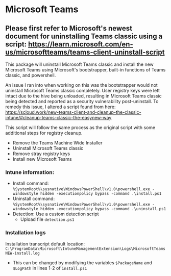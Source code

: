 # Microsoft Teams
## **Please first refer to Microsoft's newest document for uninstalling Teams classic using a script: https://learn.microsoft.com/en-us/microsoftteams/teams-client-uninstall-script**
This package will uninstall Microsoft Teams classic and install the new Microsoft Teams using Microsoft's bootstrapper, built-in functions of Teams classic, and powershell.

An issue I ran into when working on this was the bootstrapper would not uninstall Microsoft Teams classic completely. User registry keys were left intact due to the hive being unloaded, resulting in Microsoft Teams classic being detected and reported as a security vulnerability post-uninstall.
To remedy this issue, I altered a script found from here: https://scloud.work/new-teams-client-and-cleanup-the-classic-intune/#cleanup-teams-classic-the-easynew-way

This script will follow the same process as the original script with some additional steps for registry cleanup.
- Remove the Teams Machine Wide Installer
- Uninstall Microsoft Teams classic
- Remove stray registry keys
- Install new Microsoft Teams

### Intune information:
- Install command: ```%SystemRoot%\sysnative\WindowsPowerShell\v1.0\powershell.exe -windowstyle hidden -executionpolicy bypass -command .\install.ps1```
- Uninstall command: ```%SystemRoot%\sysnative\WindowsPowerShell\v1.0\powershell.exe -windowstyle hidden -executionpolicy bypass -command .\uninstall.ps1```
- Detection: Use a custom detection script
  - Upload file ```detection.ps1```

### Installation logs
Installation transcript default location: ```C:\ProgramData\Microsoft\IntuneManagementExtension\Logs\MicrosoftTeamsNEW-install.log```
- This can be changed by modifying the variables ```$PackageName``` and ```$LogPath``` in lines 1-2 of ```install.ps1```
